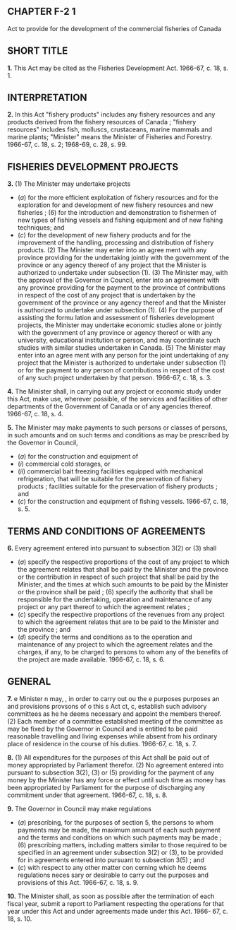 
## CHAPTER F-2 1
Act to provide for the development of the
commercial fisheries of Canada

## SHORT TITLE

**1.** This Act may be cited as the Fisheries
Development Act. 1966-67, c. 18, s. 1.

## INTERPRETATION

**2.** In this Act
"fishery products" includes any fishery
resources and any products derived from
the fishery resources of Canada ;
"fishery resources" includes fish, molluscs,
crustaceans, marine mammals and marine
plants;
"Minister" means the Minister of Fisheries
and Forestry. 1966-67, c. 18, s. 2; 1968-69, c.
28, s. 99.

## FISHERIES DEVELOPMENT PROJECTS

**3.** (1) The Minister may undertake projects
  * (_a_) for the more efficient exploitation of
fishery resources and for the exploration
for and development of new fishery
resources and new fisheries ;
(6) for the introduction and demonstration
to fishermen of new types of fishing vessels
and fishing equipment and of new fishing
techniques; and
  * (_c_) for the development of new fishery
products and for the improvement of the
handling, processing and distribution of
fishery products.
(2) The Minister may enter into an agree
ment with any province providing for the
undertaking jointly with the government of
the province or any agency thereof of any
project that the Minister is authorized to
undertake under subsection (1).
(3) The Minister may, with the approval of
the Governor in Council, enter into an
agreement with any province providing for
the payment to the province of contributions
in respect of the cost of any project that is
undertaken by the government of the province
or any agency thereof and that the Minister
is authorized to undertake under subsection
(1).
(4) For the purpose of assisting the formu
lation and assessment of fisheries development
projects, the Minister may undertake economic
studies alone or jointly with the government
of any province or agency thereof or with any
university, educational institution or person,
and may coordinate such studies with similar
studies undertaken in Canada.
(5) The Minister may enter into an agree
ment with any person for the joint undertaking
of any project that the Minister is authorized
to undertake under subsection (1) or for the
payment to any person of contributions in
respect of the cost of any such project
undertaken by that person. 1966-67, c. 18, s. 3.

**4.** The Minister shall, in carrying out any
project or economic study under this Act,
make use, wherever possible, of the services
and facilities of other departments of the
Government of Canada or of any agencies
thereof. 1966-67, c. 18, s. 4.

**5.** The Minister may make payments to
such persons or classes of persons, in such
amounts and on such terms and conditions as
may be prescribed by the Governor in Council,
  * (_a_) for the construction and equipment of
  * (_i_) commercial cold storages, or
  * (_ii_) commercial bait freezing facilities
equipped with mechanical refrigeration,
that will be suitable for the preservation of
fishery products ;
facilities suitable for the preservation of
fishery products ; and
  * (_c_) for the construction and equipment of
fishing vessels. 1966-67, c. 18, s. 5.

## TERMS AND CONDITIONS OF AGREEMENTS

**6.** Every agreement entered into pursuant
to subsection 3(2) or (3) shall
  * (_a_) specify the respective proportions of the
cost of any project to which the agreement
relates that shall be paid by the Minister
and the province or the contribution in
respect of such project that shall be paid by
the Minister, and the times at which such
amounts to be paid by the Minister or the
province shall be paid ;
(6) specify the authority that shall be
responsible for the undertaking, operation
and maintenance of any project or any part
thereof to which the agreement relates ;
  * (_c_) specify the respective proportions of the
revenues from any project to which the
agreement relates that are to be paid to the
Minister and the province ; and
  * (_d_) specify the terms and conditions as to
the operation and maintenance of any
project to which the agreement relates and
the charges, if any, to be charged to persons
to whom any of the benefits of the project
are made available. 1966-67, c. 18, s. 6.

## GENERAL

**7.** e Minister n may, , in order to carry
out ou the e purposes purposes an and provisions provsons of o this s Act ct, c,
establish such advisory committees as he he
deems necessary and appoint the members
thereof.
(2) Each member of a committee established
meeting of the committee as may be fixed by
the Governor in Council and is entitled to be
paid reasonable travelling and living expenses
while absent from his ordinary place of
residence in the course of his duties. 1966-67,
c. 18, s. 7.

**8.** (1) All expenditures for the purposes of
this Act shall be paid out of money
appropriated by Parliament therefor.
(2) No agreement entered into pursuant to
subsection 3(2), (3) or (5) providing for the
payment of any money by the Minister has
any force or effect until such time as money
has been appropriated by Parliament for the
purpose of discharging any commitment under
that agreement. 1966-67, c. 18, s. 8.

**9.** The Governor in Council may make
regulations
  * (_a_) prescribing, for the purposes of section
5, the persons to whom payments may be
made, the maximum amount of each such
payment and the terms and conditions on
which such payments may be made ;
(6) prescribing matters, including matters
similar to those required to be specified in
an agreement under subsection 3(2) or (3),
to be provided for in agreements entered
into pursuant to subsection 3(5) ; and
  * (_c_) with respect to any other matter con
cerning which he deems regulations neces
sary or desirable to carry out the purposes
and provisions of this Act. 1966-67, c. 18, s. 9.

**10.** The Minister shall, as soon as possible
after the termination of each fiscal year,
submit a report to Parliament respecting the
operations for that year under this Act and
under agreements made under this Act. 1966-
67, c. 18, s. 10.

